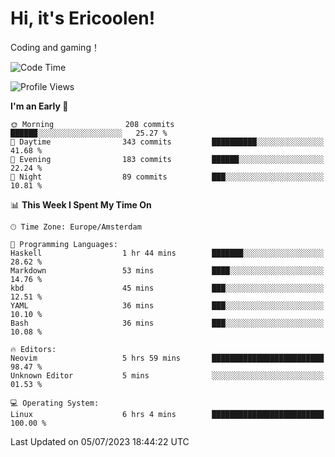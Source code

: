 # Hi, it's Ericoolen!
Coding and gaming！

<!--START_SECTION:waka-->
![Code Time](http://img.shields.io/badge/Code%20Time-883%20hrs%2047%20mins-blue)

![Profile Views](http://img.shields.io/badge/Profile%20Views-1-blue)

**I'm an Early 🐤** 

```text
🌞 Morning                208 commits         ██████░░░░░░░░░░░░░░░░░░░   25.27 % 
🌆 Daytime                343 commits         ██████████░░░░░░░░░░░░░░░   41.68 % 
🌃 Evening                183 commits         ██████░░░░░░░░░░░░░░░░░░░   22.24 % 
🌙 Night                  89 commits          ███░░░░░░░░░░░░░░░░░░░░░░   10.81 % 
```


📊 **This Week I Spent My Time On** 

```text
🕑︎ Time Zone: Europe/Amsterdam

💬 Programming Languages: 
Haskell                  1 hr 44 mins        ███████░░░░░░░░░░░░░░░░░░   28.62 % 
Markdown                 53 mins             ████░░░░░░░░░░░░░░░░░░░░░   14.76 % 
kbd                      45 mins             ███░░░░░░░░░░░░░░░░░░░░░░   12.51 % 
YAML                     36 mins             ███░░░░░░░░░░░░░░░░░░░░░░   10.10 % 
Bash                     36 mins             ███░░░░░░░░░░░░░░░░░░░░░░   10.08 % 

🔥 Editors: 
Neovim                   5 hrs 59 mins       █████████████████████████   98.47 % 
Unknown Editor           5 mins              ░░░░░░░░░░░░░░░░░░░░░░░░░   01.53 % 

💻 Operating System: 
Linux                    6 hrs 4 mins        █████████████████████████   100.00 % 
```


 Last Updated on 05/07/2023 18:44:22 UTC
<!--END_SECTION:waka-->

